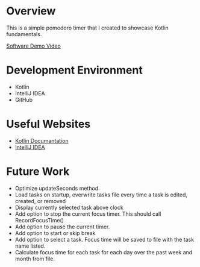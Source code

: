 # Overview

This is a simple pomodoro timer that I created to showcase Kotlin fundamentals.

[Software Demo Video](https://youtu.be/FlJIvaB4p4M)

# Development Environment

* Kotlin
* IntelliJ IDEA
* GitHub

# Useful Websites

- [Kotlin Documantation](https://kotlinlang.org/docs/getting-started.html)
- [IntelliJ IDEA](https://www.jetbrains.com/idea/)

# Future Work

- Optimize updateSeconds method
- Load tasks on startup, overwrite tasks file every time a task is edited, created, or removed 
- Display currently selected task above clock 
- Add option to stop the current focus timer. This should call RecordFocusTime()
- Add option to pause the current timer.
- Add option to start or skip break
- Add option to select a task. Focus time will be saved to file with the task name listed.
- Calculate focus time for each task for each day over the past week and month from file.
